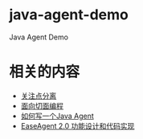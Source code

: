 # java-agent-demo

Java Agent Demo

# 相关的内容

- [关注点分离][1]
- [面向切面编程][2]
- [如何写一个Java Agent][3]
- [EaseAgent 2.0 功能设计和代码实现][4]

[1]: https://zh.wikipedia.org/wiki/%E5%85%B3%E6%B3%A8%E7%82%B9%E5%88%86%E7%A6%BB

[2]: https://zh.wikipedia.org/wiki/%E9%9D%A2%E5%90%91%E5%88%87%E9%9D%A2%E7%9A%84%E7%A8%8B%E5%BA%8F%E8%AE%BE%E8%AE%A1

[3]: https://www.bilibili.com/video/BV1eh41167Lx/?spm_id_from=333.337.search-card.all.click&vd_source=901e0b3c23d3cff6094d75383834207f

[4]: https://www.bilibili.com/video/BV1qr4y1B7f2/?spm_id_from=333.788.recommend_more_video.-1&vd_source=901e0b3c23d3cff6094d75383834207f